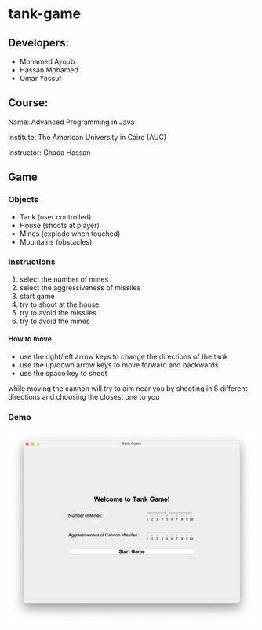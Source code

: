 # tank-game

## Developers:

- Mohamed Ayoub
- Hassan Mohamed
- Omar Yossuf

## Course:

Name: Advanced Programming in Java

Institute: The American University in Cairo (AUC)

Instructor: Ghada Hassan

## Game

### Objects

- Tank (user controlled)
- House (shoots at player)
- Mines (explode when touched)
- Mountains (obstacles)

### Instructions

1. select the number of mines
2. select the aggressiveness of missiles
3. start game
4. try to shoot at the house
5. try to avoid the missiles
6. try to avoid the mines

#### How to move

- use the right/left arrow keys to change the directions of the tank
- use the up/down arrow keys to move forward and backwards
- use the space key to shoot

while moving the cannon will try to aim near you by shooting in 8 different directions and choosing the closest one to you


### Demo

![Starting Screen](imgs/startingscreenDemo.jpg)
